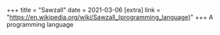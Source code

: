 +++
title = "Sawzall"
date = 2021-03-06
[extra]
link = "https://en.wikipedia.org/wiki/Sawzall_(programming_language)"
+++
A programming language

